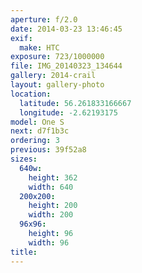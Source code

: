 ```yaml
---
aperture: f/2.0
date: 2014-03-23 13:46:45
exif:
  make: HTC
exposure: 723/1000000
file: IMG_20140323_134644
gallery: 2014-crail
layout: gallery-photo
location:
  latitude: 56.261833166667
  longitude: -2.62193175
model: One S
next: d7f1b3c
ordering: 3
previous: 39f52a8
sizes:
  640w:
    height: 362
    width: 640
  200x200:
    height: 200
    width: 200
  96x96:
    height: 96
    width: 96
title: 
---
```

